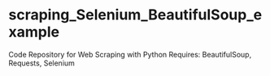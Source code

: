 # scraping_Selenium_BeautifulSoup_example
Code Repository for Web Scraping with Python
Requires: BeautifulSoup, Requests, Selenium
